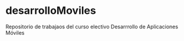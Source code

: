 # desarrolloMoviles
Repositorio de trabajaos del curso electivo Desarrrollo de Aplicaciones Móviles
